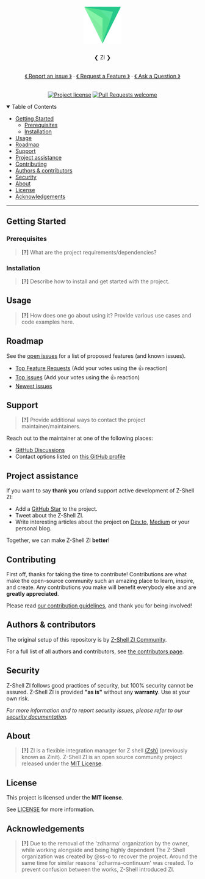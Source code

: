 <h1 align="center">
  <a href="https://github.com/z-shell/zi">
    <img src="docs/images/logo.svg" alt="Logo" width="100" height="100">
  </a>
</h1>

<div align="center">

❮  ZI  ❯

  <br />
  <a href="https://github.com/z-shell/zi/issues/new?assignees=&labels=bug&template=01_BUG_REPORT.md&title=bug%3A+">《 Report an issue 》</a>
  · <a href="https://github.com/z-shell/zi/issues/new?assignees=&labels=enhancement&template=02_FEATURE_REQUEST.md&title=feat%3A+">《 Request a Feature 》</a>
  · <a href="https://github.com/z-shell/zi/discussions">《 Ask a Question 》</a>
</div>

<div align="center">
<br />

[![Project license](https://img.shields.io/github/license/z-shell/zi.svg?style=flat-square)](LICENSE) [![Pull Requests welcome](https://img.shields.io/badge/PRs-welcome-ff69b4.svg?style=flat-square)](https://github.com/z-shell/zi/issues?q=is%3Aissue+is%3Aopen+label%3A%22help+wanted%22)
</div>

<details open="open">
<summary>Table of Contents</summary>

- [Getting Started](#getting-started)
  - [Prerequisites](#prerequisites)
  - [Installation](#installation)
- [Usage](#usage)
- [Roadmap](#roadmap)
- [Support](#support)
- [Project assistance](#project-assistance)
- [Contributing](#contributing)
- [Authors & contributors](#authors--contributors)
- [Security](#security)
- [About](#about)
- [License](#license)
- [Acknowledgements](#acknowledgements)

</details>

---

## Getting Started

### Prerequisites

> **[?]**
> What are the project requirements/dependencies?

### Installation

> **[?]**
> Describe how to install and get started with the project.

## Usage

> **[?]**
> How does one go about using it?
> Provide various use cases and code examples here.

## Roadmap

See the [open issues](https://github.com/z-shell/zi/issues) for a list of proposed features (and known issues).

- [Top Feature Requests](https://github.com/z-shell/zi/issues?q=label%3Aenhancement+is%3Aopen+sort%3Areactions-%2B1-desc) (Add your votes using the 👍 reaction)
- [Top issues](https://github.com/z-shell/zi/issues?q=is%3Aissue+is%3Aopen+label%3Abug+sort%3Areactions-%2B1-desc) (Add your votes using the 👍 reaction)
- [Newest issues](https://github.com/z-shell/zi/issues?q=is%3Aopen+is%3Aissue+label%3Abug)

## Support

> **[?]**
> Provide additional ways to contact the project maintainer/maintainers.

Reach out to the maintainer at one of the following places:

- [GitHub Discussions](https://github.com/z-shell/zi/discussions)
- Contact options listed on [this GitHub profile](https://github.com/z-shell)

## Project assistance

If you want to say **thank you** or/and support active development of Z-Shell ZI:

- Add a [GitHub Star](https://github.com/z-shell/zi) to the project.
- Tweet about the Z-Shell ZI.
- Write interesting articles about the project on [Dev.to](https://dev.to/), [Medium](https://medium.com/) or your personal blog.

Together, we can make Z-Shell ZI **better**!

## Contributing

First off, thanks for taking the time to contribute! Contributions are what make the open-source community such an amazing place to learn, inspire, and create. Any contributions you make will benefit everybody else and are **greatly appreciated**.

Please read [our contribution guidelines](docs/CONTRIBUTING.md), and thank you for being involved!

## Authors & contributors

The original setup of this repository is by [Z-Shell ZI Community](https://github.com/z-shell).

For a full list of all authors and contributors, see [the contributors page](https://github.com/z-shell/zi/contributors).

## Security

Z-Shell ZI follows good practices of security, but 100% security cannot be assured.
Z-Shell ZI is provided **"as is"** without any **warranty**. Use at your own risk.

_For more information and to report security issues, please refer to our [security documentation](docs/SECURITY.md)._

## About

> **[?]**
> ZI is a flexible integration manager for Z shell [(Zsh)](https://zsh.sourceforge.io/) (previously known as Zinit).
> Z-Shell ZI is an open source community project released under the [MIT License](LICENSE).

## License

This project is licensed under the **MIT license**.

See [LICENSE](LICENSE) for more information.

## Acknowledgements

> **[?]**
> Due to the removal of the 'zdharma' organization by the owner, while working alongside and being highly dependent The Z-Shell organization was created by @ss-o to recover the project.
> Around the same time for similar reasons 'zdharma-continuum' was created. To prevent confusion between the works, Z-Shell introduced ZI.
